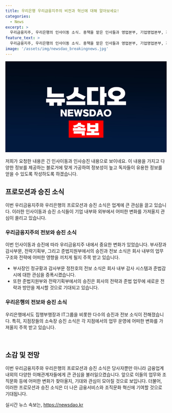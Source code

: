 ```yaml
---
title: 우리은행 우리금융지주의 비전과 혁신에 대해 알아보세요!
categories:
  - News
excerpt: >
  우리금융지주, 우리은행의 인사이동 소식. 중책을 맡은 인사들과 영업본부, 기업영업본부, 지점장 등 다양한 직급에서의 전보와 승진 소식. 차세대 리더십과 업무 강화에 주목할 만한 이동들.
feature_text: >
  우리금융지주, 우리은행의 인사이동 소식. 중책을 맡은 인사들과 영업본부, 기업영업본부, 지점장 등 다양한 직급에서의 전보와 승진 소식. 차세대 리더십과 업무 강화에 주목할 만한 이동들.
image: '/assets/img/newsdao_breakingnews.jpg'
---
```


<p><img src="/assets/img/newsdao_breakingnews.jpg" alt="firstkoreanews 속보" /></p>

<p>저희가 요청한 내용은 긴 인사이동과 인사승진 내용으로 보이네요. 이 내용을 가지고 다양한 정보를 제공하는 블로거에 맞게 가공하여 정보성이 높고 독자들이 유용한 정보를 얻을 수 있도록 작성하도록 하겠습니다.</p>

<h2 data-ke-size="size26">프로모션과 승진 소식</h2>

<p>이번 우리금융지주와 우리은행의 프로모션과 승진 소식은 업계에 큰 관심을 끌고 있습니다. 이러한 인사이동과 승진 소식들이 기업 내부와 외부에서 어떠한 변화를 가져올지 관심이 쏠리고 있습니다. </p>

<h3>우리금융지주의 전보와 승진 소식</h3>

<p>이번 인사이동과 승진에 따라 우리금융지주 내에서 중요한 변화가 있었습니다. 부사장과 감사부문, 전략기획부, 그리고 준법지원부에서의 승진과 전보 소식은 회사 내부의 업무 구조와 전략에 어떠한 영향을 끼치게 될지 주목 받고 있습니다.</p>

<ul>
    <li>부사장인 정규황과 감사부문 정찬호의 전보 소식은 회사 내부 감사 시스템과 준법감시에 대한 관심을 증폭시켰습니다.</li>
    <li>또한 준법지원부와 전략기획부에서의 승진은 회사의 전략과 준법 업무에 새로운 전략과 방안을 제시할 것으로 기대되고 있습니다.</li>
</ul>

<h3>우리은행의 전보와 승진 소식</h3>

<p>우리은행에서도 집행부행장과 IT그룹을 비롯한 다수의 승진과 전보 소식이 전해졌습니다. 특히, 지점장들의 소속장 승진 소식은 각 지점에서의 업무 운영에 어떠한 변화를 가져올지 주목 받고 있습니다.</p>

<p data-ke-size="size16">&nbsp;</p>

<h2 data-ke-size="size26">소감 및 전망</h2>

<p>이번 우리금융지주와 우리은행의 프로모션과 승진 소식은 당사자뿐만 아니라 금융업계 내외의 다양한 이해관계자들에게 큰 관심을 불러일으켰습니다. 앞으로 이들의 업무와 조직문화 등에 어떠한 변화가 찾아올지, 기대와 관심이 모아질 것으로 보입니다. 더불어, 이러한 프로모션과 승진 소식은 더 나은 금융서비스와 조직문화 혁신에 기여할 것으로 기대됩니다.</p>
실시간 뉴스 속보는, <a href="https://newsdao.kr" rel="dofollow">https://newsdao.kr</a>


